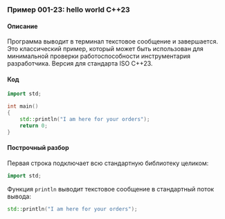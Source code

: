 ### Пример 001-23: hello world C++23

#### Описание

Программа выводит в терминал текстовое сообщение и завершается.
Это классический пример, который может быть использован для минимальной проверки работоспособности инструментария разработчика.
Версия для стандарта ISO C++23.

#### Код

```cpp
import std;

int main()
{
    std::println("I am here for your orders");
    return 0;
}
```

#### Построчный разбор

Первая строка подключает всю стандартную библиотеку целиком:

```cpp
import std;
```

Функция `println` выводит текстовое сообщение в стандартный поток вывода:

```cpp
std::println("I am here for your orders");
```

